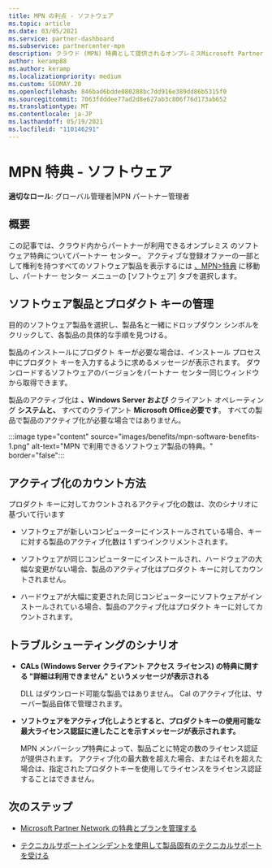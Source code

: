 ```yaml
---
title: MPN の利点 - ソフトウェア
ms.topic: article
ms.date: 03/05/2021
ms.service: partner-dashboard
ms.subservice: partnercenter-mpn
description: クラウド (MPN) 特典として提供されるオンプレミスMicrosoft Partner Networkについて学習する
author: keramp88
ms.author: keramp
ms.localizationpriority: medium
ms.custom: SEOMAY.20
ms.openlocfilehash: 846bad6bdde080288bc7dd916e389dd86b5315f0
ms.sourcegitcommit: 7063fdddee77ad2d8e627ab3c806f76d173ab652
ms.translationtype: MT
ms.contentlocale: ja-JP
ms.lasthandoff: 05/19/2021
ms.locfileid: "110146291"
---
```

# <a name="mpn-benefits---software"></a>MPN 特典 - ソフトウェア

**適切なロール**: グローバル管理者|MPN パートナー管理者

## <a name="overview"></a>概要

この記事では、クラウド内からパートナーが利用できるオンプレミス のソフトウェア特典についてパートナー センター。 アクティブな登録オファーの一部として権利を持つすべてのソフトウェア製品を表示するには  [、MPN>特典](https://partner.microsoft.com/dashboard/mpn/membership/benefits/software) に移動し、パートナー センター メニューの [ソフトウェア] タブを選択します。  

## <a name="manage-software-products-and-product-keys"></a>ソフトウェア製品とプロダクト キーの管理

目的のソフトウェア製品を選択し、製品名と一緒にドロップダウン シンボルをクリックして、各製品の具体的な手順を見つける。

製品のインストールにプロダクト キーが必要な場合は、インストール プロセス中にプロダクト キーを入力するように求めるメッセージが表示されます。 ダウンロードするソフトウェアのバージョンをパートナー センター同じウィンドウから取得できます。

製品のアクティブ化は **、Windows Server および** クライアント オペレーティング **システムと、** すべてのクライアント **Microsoft Office必要です**。 すべての製品で製品のアクティブ化が必要な場合ではありません。

:::image type="content" source="images/benefits/mpn-software-benefits-1.png" alt-text="MPN で利用できるソフトウェア製品の特典。" border="false":::

## <a name="how-activations-are-counted"></a>アクティブ化のカウント方法

プロダクト キーに対してカウントされるアクティブ化の数は、次のシナリオに基づいて行います

- ソフトウェアが新しいコンピューターにインストールされている場合、キーに対する製品のアクティブ化数は 1 ずつインクリメントされます。
 
- ソフトウェアが同じコンピューターにインストールされ、ハードウェアの大幅な変更がない場合、製品のアクティブ化はプロダクト キーに対してカウントされません。

- ハードウェアが大幅に変更された同じコンピューターにソフトウェアがインストールされている場合、製品のアクティブ化はプロダクト キーに対してカウントされます。

## <a name="troubleshooting-scenarios"></a>トラブルシューティングのシナリオ

- **CALs (Windows Server クライアント アクセス ライセンス) の特典に関する "詳細は利用できません" というメッセージが表示される**

    DLL はダウンロード可能な製品ではありません。 Cal のアクティブ化は、サーバー製品自体で管理されます。

- **ソフトウェアをアクティブ化しようとすると、プロダクトキーの使用可能な最大ライセンス認証に達したことを示すメッセージが表示されます。**

    MPN メンバーシップ特典によって、製品ごとに特定の数のライセンス認証が提供されます。 アクティブ化の最大数を超えた場合、またはそれを超えた場合は、指定されたプロダクトキーを使用してライセンスをライセンス認証することはできません。


 ## <a name="next-steps"></a>次のステップ

- [Microsoft Partner Network の特典とプランを管理する](manage-your-partner-network-benefits.md)

- [テクニカルサポートインシデントを使用して製品固有のテクニカルサポートを受ける](mpn-benefits-technical-support.md)



